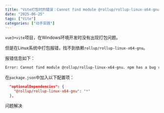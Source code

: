 ```yaml
---
title: "Vite打包时的错误：Cannot find module @rollup/rollup-linux-x64-gnu"
date: "2025-06-25"
tags: ["Vite"]
categories: ["动手实践"]
---
```


`vue3+vite`项目，在Windows环境开发时没有出现打包问题。

但是在Linux系统中打包报错，找不到依赖`rollup/rollup-linux-x64-gnu`。

报错信息如下：

```bash
Error: Cannot find module @rollup/rollup-linux-x64-gnu. npm has a bug related to optional dependencies (https://github.com/npm/cli/issues/4828). Please try `npm i` again after removing both package-lock.json and node_modules directory.
```

在`package.json`中加入以下配置项：

```json
  "optionalDependencies": {
    "@rollup/rollup-linux-x64-gnu": "*"
  },
```

问题解决
